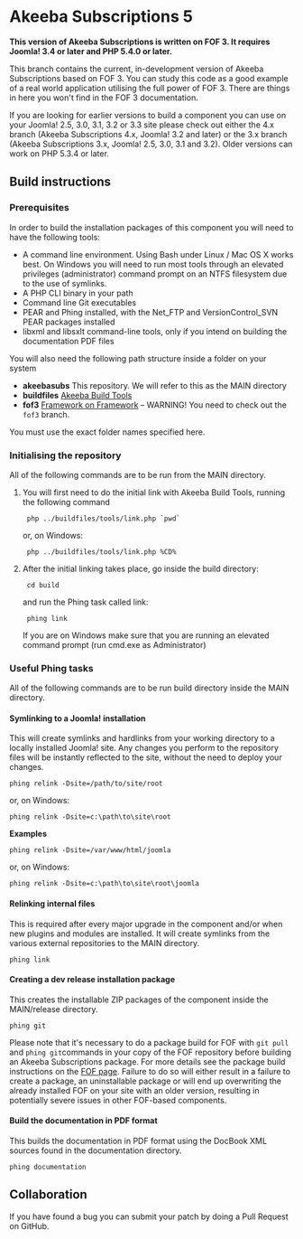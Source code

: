 # Akeeba Subscriptions 5

**This version of Akeeba Subscriptions is written on FOF 3. It requires Joomla! 3.4 or later and PHP 5.4.0 or later.**

This branch contains the current, in-development version of Akeeba Subscriptions based on FOF 3. You can study this
code as a good example of a real world application utilising the full power of FOF 3. There are things in here you won't
find in the FOF 3 documentation.

If you are looking for earlier versions to build a component you can use on your Joomla! 2.5, 3.0, 3.1, 3.2 or 3.3 site
please check out either the 4.x branch (Akeeba Subscriptions 4.x, Joomla! 3.2 and later) or the 3.x branch
(Akeeba Subscriptions 3.x, Joomla! 2.5, 3.0, 3.1 and 3.2). Older versions can work on PHP 5.3.4 or later. 

## Build instructions

### Prerequisites

In order to build the installation packages of this component you will need to have the following tools:

* A command line environment. Using Bash under Linux / Mac OS X works best. On Windows you will need to run most tools through an elevated privileges (administrator) command prompt on an NTFS filesystem due to the use of symlinks.
* A PHP CLI binary in your path
* Command line Git executables
* PEAR and Phing installed, with the Net_FTP and VersionControl_SVN PEAR packages installed
* libxml and libsxlt command-line tools, only if you intend on building the documentation PDF files

You will also need the following path structure inside a folder on your system

* **akeebasubs** This repository. We will refer to this as the MAIN directory
* **buildfiles** [Akeeba Build Tools](https://github.com/akeeba/buildfiles)
* **fof3** [Framework on Framework](https://github.com/akeeba/fof) – WARNING! You need to check out the `fof3` branch.

You must use the exact folder names specified here.

### Initialising the repository

All of the following commands are to be run from the MAIN directory.

1. You will first need to do the initial link with Akeeba Build Tools, running the following command

		php ../buildfiles/tools/link.php `pwd`
		
	or, on Windows:
	
		php ../buildfiles/tools/link.php %CD%
		
2. After the initial linking takes place, go inside the build directory:

		cd build
		
	and run the Phing task called link:
	
		phing link
		
	If you are on Windows make sure that you are running an elevated command prompt (run cmd.exe as Administrator)
	
### Useful Phing tasks

All of the following commands are to be run build directory inside the MAIN directory.

#### Symlinking to a Joomla! installation
This will create symlinks and hardlinks from your working directory to a locally installed Joomla! site. Any changes you perform to the repository files will be instantly reflected to the site, without the need to deploy your changes.

	phing relink -Dsite=/path/to/site/root
	
or, on Windows:

	phing relink -Dsite=c:\path\to\site\root
	
**Examples**

	phing relink -Dsite=/var/www/html/joomla
	
or, on Windows:
	
	phing relink -Dsite=c:\path\to\site\root\joomla

#### Relinking internal files

This is required after every major upgrade in the component and/or when new plugins and modules are installed. It will create symlinks from the various external repositories to the MAIN directory.

	phing link
	
#### Creating a dev release installation package

This creates the installable ZIP packages of the component inside the MAIN/release directory.

	phing git

Please note that it's necessary to do a package build for FOF with `git pull` and `phing git`commands in your copy of the FOF repository before building an Akeeba Subscriptions package. For more details see the package build instructions on the [FOF page](https://github.com/akeeba/fof). Failure to do so will either result in a failure to create a package, an uninstallable package or will end up overwriting the already installed FOF on your site with an older version, resulting in potentially severe issues in other FOF-based components.
	
#### Build the documentation in PDF format

This builds the documentation in PDF format using the DocBook XML sources found in the documentation directory.

	phing documentation
	
## Collaboration

If you have found a bug you can submit your patch by doing a Pull Request on GitHub.

